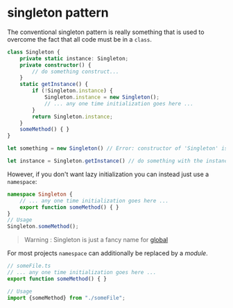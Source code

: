 # singleton pattern

The conventional singleton pattern is really something that is used to overcome the fact that all code must be in a `class`.

```typescript
class Singleton {
    private static instance: Singleton;
    private constructor() {
        // do something construct...
    }
    static getInstance() {
        if (!Singleton.instance) {
            Singleton.instance = new Singleton();
            // ... any one time initialization goes here ...
        }
        return Singleton.instance;
    }
    someMethod() { }
}

let something = new Singleton() // Error: constructor of 'Singleton' is private.

let instance = Singleton.getInstance() // do something with the instance...
```

However, if you don't want lazy initialization you can instead just use a `namespace`:

```typescript
namespace Singleton {
    // ... any one time initialization goes here ...
    export function someMethod() { }
}
// Usage
Singleton.someMethod();
```

> Warning : Singleton is just a fancy name for [global](http://stackoverflow.com/a/142450/390330)

For most projects `namespace` can additionally be replaced by a _module_.

```typescript
// someFile.ts
// ... any one time initialization goes here ...
export function someMethod() { }

// Usage
import {someMethod} from "./someFile";
```
